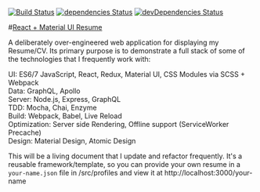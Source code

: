 [![Build Status](https://travis-ci.org/mccloud-jeff/react-resume-mui.svg?branch=master)](https://travis-ci.org/mccloud-jeff/react-resume-mui)
[![dependencies Status](https://david-dm.org/mccloud-jeff/react-resume-mui/status.svg)](https://david-dm.org/mccloud-jeff/react-resume-mui)
[![devDependencies Status](https://david-dm.org/mccloud-jeff/react-resume-mui/dev-status.svg)](https://david-dm.org/mccloud-jeff/react-resume-mui?type=dev)

#[React + Material UI Resume](https://react-resume-mui.herokuapp.com/)

A deliberately over-engineered web application for displaying my Resume/CV. Its primary purpose is to demonstrate a full
stack of some of the technologies that I frequently work with:

UI: ES6/7 JavaScript, React, Redux, Material UI, CSS Modules via SCSS + Webpack  
Data: GraphQL, Apollo  
Server: Node.js, Express, GraphQL  
TDD: Mocha, Chai, Enzyme  
Build: Webpack, Babel, Live Reload  
Optimization: Server side Rendering, Offline support (ServiceWorker Precache)  
Design: Material Design, Atomic Design  

This will be a living document that I update and refactor frequently. It's a reusable framework/template, so you can provide your
own resume in a `your-name.json` file in /src/profiles and view it at http://localhost:3000/your-name

